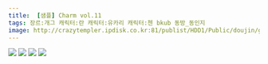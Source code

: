 ```yaml
---
title:  [샘플] Charm vol.11
tags: 장르:개그 캐릭터:란 캐릭터:유카리 캐릭터:첸 bkub 동방_동인지
image: http://crazytempler.ipdisk.co.kr:81/publist/HDD1/Public/doujin/ghap/5847/001.jpg
---
```

<img src="http://crazytempler.ipdisk.co.kr:81/publist/HDD1/Public/doujin/ghap/5847/001.jpg">
<img src="http://crazytempler.ipdisk.co.kr:81/publist/HDD1/Public/doujin/ghap/5847/002.jpg">
<img src="http://crazytempler.ipdisk.co.kr:81/publist/HDD1/Public/doujin/ghap/5847/003.jpg">
<img src="http://crazytempler.ipdisk.co.kr:81/publist/HDD1/Public/doujin/ghap/5847/004.jpg">
